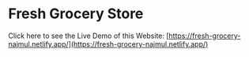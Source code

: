 # Fresh Grocery Store

Click here to see the Live Demo of this Website: [https://fresh-grocery-najmul.netlify.app/](https://fresh-grocery-najmul.netlify.app/)

